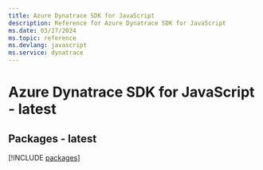 ```yaml
---
title: Azure Dynatrace SDK for JavaScript
description: Reference for Azure Dynatrace SDK for JavaScript
ms.date: 03/27/2024
ms.topic: reference
ms.devlang: javascript
ms.service: dynatrace
---
```

# Azure Dynatrace SDK for JavaScript - latest
## Packages - latest
[!INCLUDE [packages](dynatrace-index.md)]